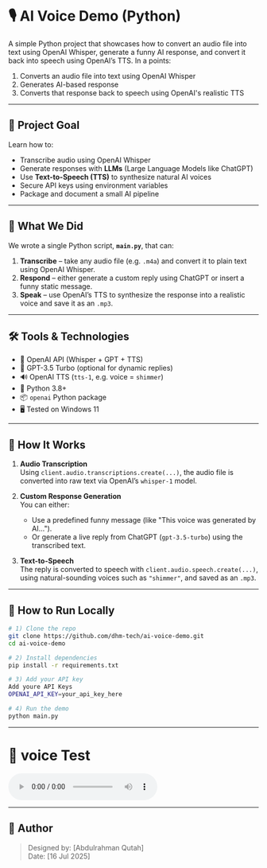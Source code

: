 # 🎙️ AI Voice Demo (Python)

A simple Python project that showcases how to convert an audio file into text using OpenAI Whisper, generate a funny AI response, and convert it back into speech using OpenAI’s TTS.
In a points:
1. Converts an audio file into text using OpenAI Whisper  
2. Generates AI-based response  
3. Converts that response back to speech using OpenAI's realistic TTS

---

## 🎯 Project Goal  

Learn how to:
- Transcribe audio using OpenAI Whisper  
- Generate responses with **LLMs** (Large Language Models like ChatGPT)  
- Use **Text-to-Speech (TTS)** to synthesize natural AI voices  
- Secure API keys using environment variables  
- Package and document a small AI pipeline

---

## 🧱 What We Did

We wrote a single Python script, **`main.py`**, that can:

1. **Transcribe** – take any audio file (e.g. `.m4a`) and convert it to plain text using OpenAI Whisper.  
2. **Respond** – either generate a custom reply using ChatGPT or insert a funny static message.  
3. **Speak** – use OpenAI’s TTS to synthesize the response into a realistic voice and save it as an `.mp3`.

---

## 🛠️ Tools & Technologies  

- 🧠 OpenAI API (Whisper + GPT + TTS)
- 💬 GPT-3.5 Turbo (optional for dynamic replies)  
- 🔊 OpenAI TTS (`tts-1`, e.g. voice = `shimmer`)   
- 🐍 Python 3.8+  
- 📦 `openai` Python package  
- 🖥️ Tested on Windows 11

---

## 🧪 How It Works

1. **Audio Transcription**  
   Using `client.audio.transcriptions.create(...)`, the audio file is converted into raw text via OpenAI’s `whisper-1` model.

2. **Custom Response Generation**  
   You can either:
   - Use a predefined funny message (like "This voice was generated by AI...").
   - Or generate a live reply from ChatGPT (`gpt-3.5-turbo`) using the transcribed text.

3. **Text-to-Speech**  
   The reply is converted to speech with `client.audio.speech.create(...)`, using natural-sounding voices such as `"shimmer"`, and saved as an `.mp3`.

---

## 🚀 How to Run Locally

```bash
# 1) Clone the repo
git clone https://github.com/dhm-tech/ai-voice-demo.git
cd ai-voice-demo

# 2) Install dependencies
pip install -r requirements.txt

# 3) Add your API key
Add youre API Keys
OPENAI_API_KEY=your_api_key_here

# 4) Run the demo
python main.py
```
---

# 📸 voice Test
![Preview](sample-audio/Audio-test.m4a)

---
## 👤 Author
> Designed by: [Abdulrahman Qutah]  
> Date: [16 Jul 2025]
